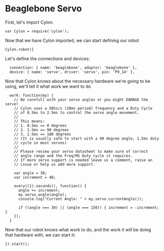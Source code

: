 # Beaglebone Servo

First, let's import Cylon:

    var Cylon = require('cylon');

Now that we have Cylon imported, we can start defining our robot

    Cylon.robot({

Let's define the connections and devices:

      connection: { name: 'beaglebone', adaptor: 'beaglebone' },
      device: { name: 'servo', driver: 'servo', pin: 'P9_14' },

Now that Cylon knows about the necessary hardware we're going to be using, we'll
tell it what work we want to do

      work: function(my) {
        // Be carefull with your servo angles or you might DAMAGE the servo!
        // Cylon uses a 50hz/s (20ms period) frequency and a Duty Cycle
        // of 0.5ms to 2.5ms to control the servo angle movement.
        //
        // This means:
        // 1. 0.5ms == 0 degrees
        // 2. 1.5ms == 90 degrees
        // 3. 2.5ms == 180 degrees
        // (It is usually safe to start with a 90 degree angle, 1.5ms duty
        // cycle in most servos)
        //
        // Please review your servo datasheet to make sure of correct
        // angle range and the Freq/MS Duty cycle it requires.
        // If more servo support is needed leave us a comment, raise an
        // issue or help us add more support.

        var angle = 30;
        var increment = 40;

        every((1).seconds(), function() {
          angle += increment;
          my.servo.angle(angle);
          console.log("Current Angle: " + my.servo.currentAngle());

          if ((angle === 30) || (angle === 150)) { increment = -increment; }
        });
      }

Now that our robot knows what work to do, and the work it will be doing that
hardware with, we can start it:

    }).start();

